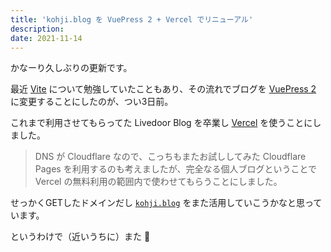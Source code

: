 ```yaml
---
title: 'kohji.blog を VuePress 2 + Vercel でリニューアル'
description: 
date: 2021-11-14
---
```

かなーり久しぶりの更新です。

最近 [Vite](https://ja.vitejs.dev/) について勉強していたこともあり、その流れでブログを [VuePress 2](https://v2.vuepress.vuejs.org/) に変更することにしたのが、つい3日前。

これまで利用させてもらってた Livedoor Blog を卒業し [Vercel](https://vercel.com/) を使うことにしました。

> DNS が Cloudflare なので、こっちもまたお試ししてみた Cloudflare Pages を利用するのも考えましたが、完全なる個人ブログということで Vercel の無料利用の範囲内で使わせてもらうことにしました。

せっかくGETしたドメインだし [`kohji.blog`](https://kohji.blog/) をまた活用していこうかなと思っています。

というわけで（近いうちに）また 👋